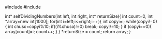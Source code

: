 #include <iostream>
#include <vector>

int* selfDividingNumbers(int left, int right, int* returnSize){
    int count=0;
    int *array=new int[1000];
    for(int i=left;i<=right;i++){
        int copyi=i;
        while(copyi!=0){
            int chuso=copyi%10;
            if((i%chuso)!=0) break;
            copyi/=10;
        }
        if (copyi==0){
            array[count]=i;
            count++;
        }
    }
    *returnSize = count;
    return array;
}
